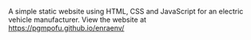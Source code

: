 A simple static website using HTML, CSS and JavaScript for an electric vehicle manufacturer. View the website at https://pgmpofu.github.io/enraenv/
